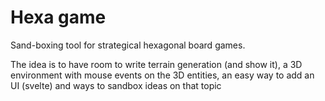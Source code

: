 # Hexa game

Sand-boxing tool for strategical hexagonal board games.

The idea is to have room to write terrain generation (and show it), a 3D environment with mouse events on the 3D entities, an easy way to add an UI (svelte) and ways to sandbox ideas on that topic